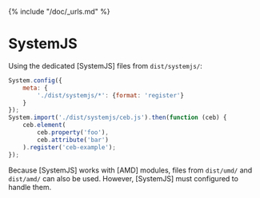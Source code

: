 {% include "/doc/_urls.md" %}
# SystemJS

Using the dedicated [SystemJS] files from `dist/systemjs/`:

```javascript
System.config({
    meta: {
        './dist/systemjs/*': {format: 'register'}
    }
});
System.import('./dist/systemjs/ceb.js').then(function (ceb) {
    ceb.element(
        ceb.property('foo'),
        ceb.attribute('bar')
    ).register('ceb-example');
});
```

Because [SystemJS] works with [AMD] modules, files from `dist/umd/` and `dist/amd/` can also be used.
However, [SystemJS] must configured to handle them.
